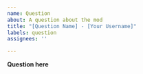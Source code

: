 ```yaml
---
name: Question
about: A question about the mod
title: "[Question Name] - [Your Username]"
labels: question
assignees: ''

---
```


**Question here**
